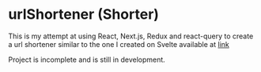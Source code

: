 # urlShortener (Shorter)
This is my attempt at using React, Next.js, Redux and react-query to create a url shortener similar to the one I created on Svelte available at [link](https://github.com/yenn01/urlShortener)

Project is incomplete and is still in development.
